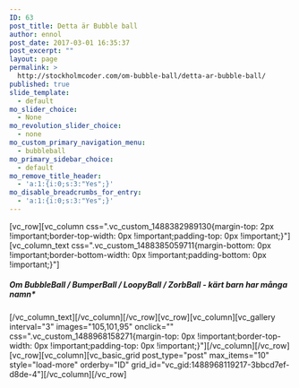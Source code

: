 ```yaml
---
ID: 63
post_title: Detta är Bubble ball
author: ennol
post_date: 2017-03-01 16:35:37
post_excerpt: ""
layout: page
permalink: >
  http://stockholmcoder.com/om-bubble-ball/detta-ar-bubble-ball/
published: true
slide_template:
  - default
mo_slider_choice:
  - None
mo_revolution_slider_choice:
  - none
mo_custom_primary_navigation_menu:
  - bubbleball
mo_primary_sidebar_choice:
  - default
mo_remove_title_header:
  - 'a:1:{i:0;s:3:"Yes";}'
mo_disable_breadcrumbs_for_entry:
  - 'a:1:{i:0;s:3:"Yes";}'
---
```

[vc_row][vc_column css=".vc_custom_1488382989130{margin-top: 2px !important;border-top-width: 0px !important;padding-top: 0px !important;}"][vc_column_text css=".vc_custom_1488385059711{margin-bottom: 0px !important;border-bottom-width: 0px !important;padding-bottom: 0px !important;}"]
<h5>Om BubbleBall / BumperBall / LoopyBall / ZorbBall - kärt barn har många namn*</h5>
[/vc_column_text][/vc_column][/vc_row][vc_row][vc_column][vc_gallery interval="3" images="105,101,95" onclick="" css=".vc_custom_1488968158271{margin-top: 0px !important;border-top-width: 0px !important;padding-top: 0px !important;}"][/vc_column][/vc_row][vc_row][vc_column][vc_basic_grid post_type="post" max_items="10" style="load-more" orderby="ID" grid_id="vc_gid:1488968119217-3bbcd7ef-d8de-4"][/vc_column][/vc_row]